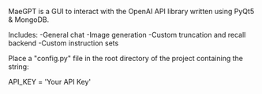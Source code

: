 MaeGPT is a GUI to interact with the OpenAI API library written using PyQt5 & MongoDB.

Includes: 
-General chat
-Image generation 
-Custom truncation and recall backend
-Custom instruction sets

Place a "config.py" file in the root directory of the project containing the string:

API_KEY = 'Your API Key'
